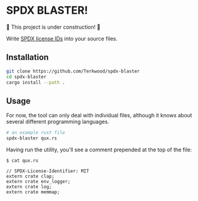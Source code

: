 # SPDX BLASTER!

🚧 This project is under construction! 🚧 

Write [SPDX license IDs](https://spdx.dev/ids/) into your source files. 

## Installation

```sh
git clone https://github.com/Terkwood/spdx-blaster
cd spdx-blaster
cargo install --path .
```

## Usage

For now, the tool can only deal with individual files, although it knows about several different programming languages.

```sh
# an example rust file
spdx-blaster qux.rs
```

Having run the utility, you'll see a comment prepended at the top of the file:

```text
$ cat qux.rs

// SPDX-License-Identifier: MIT
extern crate clap;
extern crate env_logger;
extern crate log;
extern crate memmap;
```

